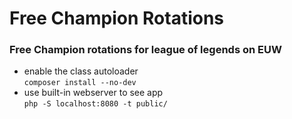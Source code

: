 # Free Champion Rotations
### Free Champion rotations for league of legends on EUW

* enable the class autoloader \
`composer install --no-dev` 
* use built-in webserver to see app \
`php -S localhost:8080 -t public/`